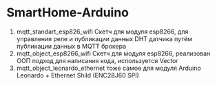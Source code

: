 # SmartHome-Arduino
1) mqtt_standart_esp826_wifi 
Скетч для модуля esp8266, для управления реле и публикации данных DHT датчика путём публикации данных в MQTT брокера
2) mqtt_object_esp8266_wifi 
Скетч для модуля esp8266, реализован ООП подход для написания кода, используется Vector
3) mqtt_object_leonardo_ethernet
тоже самое для модуля Arduino Leonardo + Ethernet Shild (ENC28J60 SPI)
